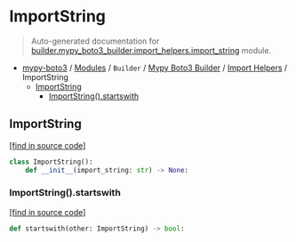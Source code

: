 # ImportString

> Auto-generated documentation for [builder.mypy_boto3_builder.import_helpers.import_string](https://github.com/vemel/mypy_boto3/blob/master/builder/mypy_boto3_builder/import_helpers/import_string.py) module.

- [mypy-boto3](../../../README.md#mypy_boto3) / [Modules](../../../MODULES.md#mypy-boto3-modules) / `Builder` / [Mypy Boto3 Builder](../index.md#mypy-boto3-builder) / [Import Helpers](index.md#import-helpers) / ImportString
    - [ImportString](#importstring)
        - [ImportString().startswith](#importstringstartswith)

## ImportString

[[find in source code]](https://github.com/vemel/mypy_boto3/blob/master/builder/mypy_boto3_builder/import_helpers/import_string.py#L6)

```python
class ImportString():
    def __init__(import_string: str) -> None:
```

### ImportString().startswith

[[find in source code]](https://github.com/vemel/mypy_boto3/blob/master/builder/mypy_boto3_builder/import_helpers/import_string.py#L22)

```python
def startswith(other: ImportString) -> bool:
```
